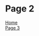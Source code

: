 <h1>Page 2</h1>
 <p>
  <a href="index.html">Home</a> <br>
  <a href="page3.html">Page 3 </a> 
  </p>
